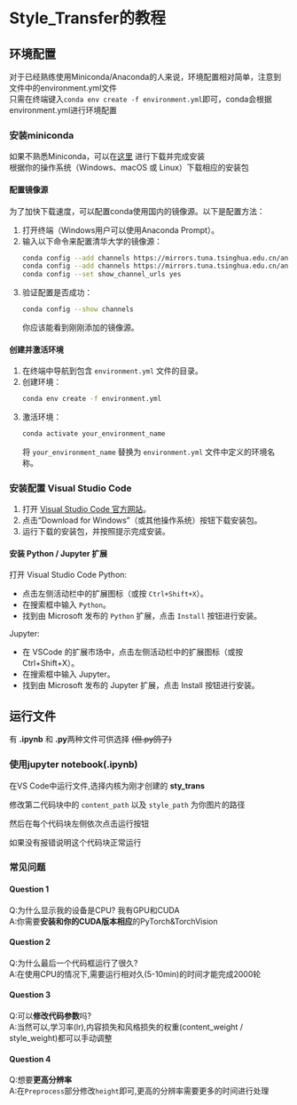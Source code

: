 # Style_Transfer的教程
## 环境配置
对于已经熟练使用Miniconda/Anaconda的人来说，环境配置相对简单，注意到文件中的environment.yml文件  
只需在终端键入```conda env create -f environment.yml```即可，conda会根据environment.yml进行环境配置

### 安装miniconda
如果不熟悉Miniconda，可以在[这里](https://mirrors.tuna.tsinghua.edu.cn/anaconda/miniconda/) 进行下载并完成安装  
根据你的操作系统（Windows、macOS 或 Linux）下载相应的安装包

#### 配置镜像源
为了加快下载速度，可以配置conda使用国内的镜像源。以下是配置方法：

1. 打开终端（Windows用户可以使用Anaconda Prompt）。
2. 输入以下命令来配置清华大学的镜像源：
    ```sh
    conda config --add channels https://mirrors.tuna.tsinghua.edu.cn/anaconda/pkgs/free/
    conda config --add channels https://mirrors.tuna.tsinghua.edu.cn/anaconda/pkgs/main/
    conda config --set show_channel_urls yes
    ```
3. 验证配置是否成功：
    ```sh
    conda config --show channels
    ```
    你应该能看到刚刚添加的镜像源。

#### 创建并激活环境
1. 在终端中导航到包含 `environment.yml` 文件的目录。
2. 创建环境：
    ```sh
    conda env create -f environment.yml
    ```
3. 激活环境：
    ```sh
    conda activate your_environment_name
    ```
    将 `your_environment_name` 替换为 `environment.yml` 文件中定义的环境名称。

### 安装配置 Visual Studio Code

1. 打开 [Visual Studio Code 官方网站](https://code.visualstudio.com/)。
2. 点击“Download for Windows”（或其他操作系统）按钮下载安装包。
3. 运行下载的安装包，并按照提示完成安装。

#### 安装 Python / Jupyter 扩展
打开 Visual Studio Code
Python:
- 点击左侧活动栏中的扩展图标（或按 `Ctrl+Shift+X`）。
- 在搜索框中输入 `Python`。
- 找到由 Microsoft 发布的 `Python` 扩展，点击 `Install` 按钮进行安装。

Jupyter:
- 在 VSCode 的扩展市场中，点击左侧活动栏中的扩展图标（或按 Ctrl+Shift+X）。
- 在搜索框中输入 Jupyter。
- 找到由 Microsoft 发布的 Jupyter 扩展，点击 Install 按钮进行安装。

## 运行文件
有 **.ipynb** 和 **.py**两种文件可供选择 ~~(但.py鸽了)~~  

### 使用jupyter notebook(.ipynb)
在VS Code中运行文件,选择内核为刚才创建的 **sty_trans**  

修改第二代码块中的 `content_path` 以及 `style_path` 为你图片的路径

然后在每个代码块左侧依次点击运行按钮  

如果没有报错说明这个代码块正常运行  


### 常见问题  


#### Question 1
Q:为什么显示我的设备是CPU? 我有GPU和CUDA  
A:你需要**安装和你的CUDA版本相应**的PyTorch&TorchVision

#### Question 2
Q:为什么最后一个代码框运行了很久?  
A:在使用CPU的情况下,需要运行相对久(5-10min)的时间才能完成2000轮

#### Question 3
Q:可以**修改代码参数**吗?  
A:当然可以,学习率(lr),内容损失和风格损失的权重(content_weight / style_weight)都可以手动调整

#### Question 4
Q:想要**更高分辨率**  
A:在`Preprocess`部分修改`height`即可,更高的分辨率需要更多的时间进行处理
